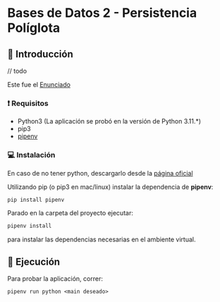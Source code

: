 # Bases de Datos 2 - Persistencia Políglota

## 👋 Introducción

// todo

Este fue el [Enunciado](docs/Trabajo_obligatorio_2025-1.pdf)

### ❗ Requisitos

- Python3 (La aplicación se probó en la versión de Python 3.11.*)
- pip3
- [pipenv](https://pypi.org/project/pipenv)

### 💻 Instalación

En caso de no tener python, descargarlo desde la [página oficial](https://www.python.org/downloads/release/python-3119/)

Utilizando pip (o pip3 en mac/linux) instalar la dependencia de **pipenv**:

```sh
pip install pipenv
```

Parado en la carpeta del proyecto ejecutar:

```sh
pipenv install
```

para instalar las dependencias necesarias en el ambiente virtual.

## 🏃 Ejecución

Para probar la aplicación, correr:
```shell
pipenv run python <main deseado>
```